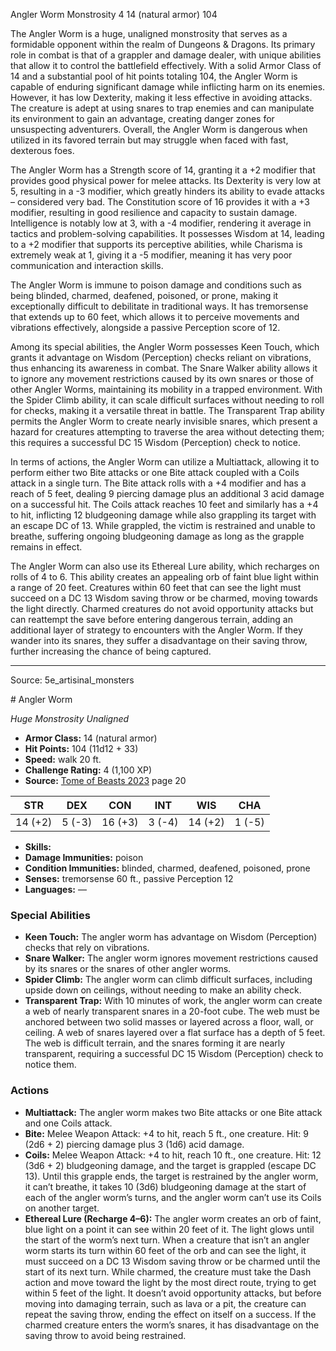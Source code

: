 <MonsterName/>Angler Worm</MonsterName>
<CreatureType/>Monstrosity</CreatureType>
<CR/>4</CR>
<AC/>14 (natural armor)</AC>
<HP/>104</HP>
<summary>The Angler Worm is a huge, unaligned monstrosity that serves as a formidable opponent within the realm of Dungeons & Dragons. Its primary role in combat is that of a grappler and damage dealer, with unique abilities that allow it to control the battlefield effectively. With a solid Armor Class of 14 and a substantial pool of hit points totaling 104, the Angler Worm is capable of enduring significant damage while inflicting harm on its enemies. However, it has low Dexterity, making it less effective in avoiding attacks. The creature is adept at using snares to trap enemies and can manipulate its environment to gain an advantage, creating danger zones for unsuspecting adventurers. Overall, the Angler Worm is dangerous when utilized in its favored terrain but may struggle when faced with fast, dexterous foes.</summary>

<detail>

The Angler Worm has a Strength score of 14, granting it a +2 modifier that provides good physical power for melee attacks. Its Dexterity is very low at 5, resulting in a -3 modifier, which greatly hinders its ability to evade attacks – considered very bad. The Constitution score of 16 provides it with a +3 modifier, resulting in good resilience and capacity to sustain damage. Intelligence is notably low at 3, with a -4 modifier, rendering it average in tactics and problem-solving capabilities. It possesses Wisdom at 14, leading to a +2 modifier that supports its perceptive abilities, while Charisma is extremely weak at 1, giving it a -5 modifier, meaning it has very poor communication and interaction skills.

The Angler Worm is immune to poison damage and conditions such as being blinded, charmed, deafened, poisoned, or prone, making it exceptionally difficult to debilitate in traditional ways. It has tremorsense that extends up to 60 feet, which allows it to perceive movements and vibrations effectively, alongside a passive Perception score of 12.

Among its special abilities, the Angler Worm possesses Keen Touch, which grants it advantage on Wisdom (Perception) checks reliant on vibrations, thus enhancing its awareness in combat. The Snare Walker ability allows it to ignore any movement restrictions caused by its own snares or those of other Angler Worms, maintaining its mobility in a trapped environment. With the Spider Climb ability, it can scale difficult surfaces without needing to roll for checks, making it a versatile threat in battle. The Transparent Trap ability permits the Angler Worm to create nearly invisible snares, which present a hazard for creatures attempting to traverse the area without detecting them; this requires a successful DC 15 Wisdom (Perception) check to notice.

In terms of actions, the Angler Worm can utilize a Multiattack, allowing it to perform either two Bite attacks or one Bite attack coupled with a Coils attack in a single turn. The Bite attack rolls with a +4 modifier and has a reach of 5 feet, dealing 9 piercing damage plus an additional 3 acid damage on a successful hit. The Coils attack reaches 10 feet and similarly has a +4 to hit, inflicting 12 bludgeoning damage while also grappling its target with an escape DC of 13. While grappled, the victim is restrained and unable to breathe, suffering ongoing bludgeoning damage as long as the grapple remains in effect.

The Angler Worm can also use its Ethereal Lure ability, which recharges on rolls of 4 to 6. This ability creates an appealing orb of faint blue light within a range of 20 feet. Creatures within 60 feet that can see the light must succeed on a DC 13 Wisdom saving throw or be charmed, moving towards the light directly. Charmed creatures do not avoid opportunity attacks but can reattempt the save before entering dangerous terrain, adding an additional layer of strategy to encounters with the Angler Worm. If they wander into its snares, they suffer a disadvantage on their saving throw, further increasing the chance of being captured.</detail>



---

Source: 5e_artisinal_monsters

<statblock>
# Angler Worm

*Huge* *Monstrosity* *Unaligned*

- **Armor Class:** 14 (natural armor)
- **Hit Points:** 104 (11d12 + 33)
- **Speed:** walk 20 ft.
- **Challenge Rating:** 4 (1,100 XP)
- **Source:** [Tome of Beasts 2023](https://koboldpress.com/kpstore/product/tome-of-beasts-1-2023-edition/) page 20

| STR | DEX | CON | INT | WIS | CHA |
| --- | --- | --- | --- | --- | --- |
| 14 (+2) | 5 (-3) | 16 (+3) | 3 (-4) | 14 (+2) | 1 (-5) |

- **Skills:** 
- **Damage Immunities:** poison
- **Condition Immunities:** blinded, charmed, deafened, poisoned, prone
- **Senses:** tremorsense 60 ft., passive Perception 12
- **Languages:** —

### Special Abilities

- **Keen Touch:** The angler worm has advantage on Wisdom (Perception) checks that rely on vibrations.
- **Snare Walker:** The angler worm ignores movement restrictions caused by its snares or the snares of other angler worms.
- **Spider Climb:** The angler worm can climb difficult surfaces, including upside down on ceilings, without needing to make an ability check.
- **Transparent Trap:** With 10 minutes of work, the angler worm can create a web of nearly transparent snares in a 20-foot cube. The web must be anchored between two solid masses or layered across a floor, wall, or ceiling. A web of snares layered over a flat surface has a depth of 5 feet. The web is difficult terrain, and the snares forming it are nearly transparent, requiring a successful DC 15 Wisdom (Perception) check to notice them.

### Actions

- **Multiattack:** The angler worm makes two Bite attacks or one Bite attack and one Coils attack.
- **Bite:** Melee Weapon Attack: +4 to hit, reach 5 ft., one creature. Hit: 9 (2d6 + 2) piercing damage plus 3 (1d6) acid damage.
- **Coils:** Melee Weapon Attack: +4 to hit, reach 10 ft., one creature. Hit: 12 (3d6 + 2) bludgeoning damage, and the target is grappled (escape DC 13). Until this grapple ends, the target is restrained by the angler worm, it can’t breathe, it takes 10 (3d6) bludgeoning damage at the start of each of the angler worm’s turns, and the angler worm can’t use its Coils on another target.
- **Ethereal Lure (Recharge 4–6):** The angler worm creates an orb of faint, blue light on a point it can see within 20 feet of it. The light glows until the start of the worm’s next turn. When a creature that isn’t an angler worm starts its turn within 60 feet of the orb and can see the light, it must succeed on a DC 13 Wisdom saving throw or be charmed until the start of its next turn. While charmed, the creature must take the Dash action and move toward the light by the most direct route, trying to get within 5 feet of the light. It doesn’t avoid opportunity attacks, but before moving into damaging terrain, such as lava or a pit, the creature can repeat the saving throw, ending the effect on itself on a success. If the charmed creature enters the worm’s snares, it has disadvantage on the saving throw to avoid being restrained.
</statblock>


